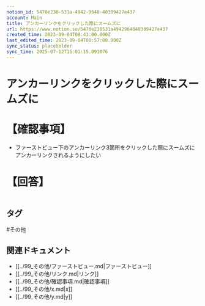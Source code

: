 ```yaml
---
notion_id: 5470e238-531a-4942-9648-40309427e437
account: Main
title: アンカーリンクをクリックした際にスームズに
url: https://www.notion.so/5470e238531a4942964840309427e437
created_time: 2023-09-04T08:43:00.000Z
last_edited_time: 2023-09-04T08:57:00.000Z
sync_status: placeholder
sync_time: 2025-07-12T15:01:15.091076
---
```

# アンカーリンクをクリックした際にスームズに

# 【確認事項】
- ファーストビュー下のアンカーリンク3箇所をクリックした際にスームズにアンカーリンクされるようにしたい
# 【回答】
```plain text

```

## タグ

#その他 

## 関連ドキュメント

- [[../99_その他/ファーストビュー.md|ファーストビュー]]
- [[../99_その他/リンク.md|リンク]]
- [[../99_その他/確認事項.md|確認事項]]
- [[../99_その他/x.md|x]]
- [[../99_その他/y.md|y]]
